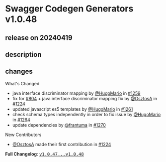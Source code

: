 # Swagger Codegen Generators v1.0.48

## release on 20240419

## description

## changes

What's Changed

* java interface discriminator mapping by <a class="user-mention notranslate" data-hovercard-type="user" data-hovercard-url="/users/HugoMario/hovercard" data-octo-click="hovercard-link-click" data-octo-dimensions="link_type:self" href="https://github.com/HugoMario">@HugoMario</a> in <a class="issue-link js-issue-link" data-error-text="Failed to load title" data-id="2136770109" data-permission-text="Title is private" data-url="https://github.com/swagger-api/swagger-codegen-generators/issues/1259" data-hovercard-type="pull_request" data-hovercard-url="/swagger-api/swagger-codegen-generators/pull/1259/hovercard" href="https://github.com/swagger-api/swagger-codegen-generators/pull/1259">#1259</a>
* fix for <a class="issue-link js-issue-link" data-error-text="Failed to load title" data-id="743998254" data-permission-text="Title is private" data-url="https://github.com/swagger-api/swagger-codegen-generators/issues/804" data-hovercard-type="issue" data-hovercard-url="/swagger-api/swagger-codegen-generators/issues/804/hovercard" href="https://github.com/swagger-api/swagger-codegen-generators/issues/804">#804</a> + java interface discriminator mapping fix by <a class="user-mention notranslate" data-hovercard-type="user" data-hovercard-url="/users/OsztosA/hovercard" data-octo-click="hovercard-link-click" data-octo-dimensions="link_type:self" href="https://github.com/OsztosA">@OsztosA</a> in <a class="issue-link js-issue-link" data-error-text="Failed to load title" data-id="2022760690" data-permission-text="Title is private" data-url="https://github.com/swagger-api/swagger-codegen-generators/issues/1224" data-hovercard-type="pull_request" data-hovercard-url="/swagger-api/swagger-codegen-generators/pull/1224/hovercard" href="https://github.com/swagger-api/swagger-codegen-generators/pull/1224">#1224</a>
* updated javascript es5 templates by <a class="user-mention notranslate" data-hovercard-type="user" data-hovercard-url="/users/HugoMario/hovercard" data-octo-click="hovercard-link-click" data-octo-dimensions="link_type:self" href="https://github.com/HugoMario">@HugoMario</a> in <a class="issue-link js-issue-link" data-error-text="Failed to load title" data-id="2155432180" data-permission-text="Title is private" data-url="https://github.com/swagger-api/swagger-codegen-generators/issues/1261" data-hovercard-type="pull_request" data-hovercard-url="/swagger-api/swagger-codegen-generators/pull/1261/hovercard" href="https://github.com/swagger-api/swagger-codegen-generators/pull/1261">#1261</a>
* check schema types independently in order to fix issue by <a class="user-mention notranslate" data-hovercard-type="user" data-hovercard-url="/users/HugoMario/hovercard" data-octo-click="hovercard-link-click" data-octo-dimensions="link_type:self" href="https://github.com/HugoMario">@HugoMario</a> in <a class="issue-link js-issue-link" data-error-text="Failed to load title" data-id="2183194492" data-permission-text="Title is private" data-url="https://github.com/swagger-api/swagger-codegen-generators/issues/1264" data-hovercard-type="pull_request" data-hovercard-url="/swagger-api/swagger-codegen-generators/pull/1264/hovercard" href="https://github.com/swagger-api/swagger-codegen-generators/pull/1264">#1264</a>
* update dependencies by <a class="user-mention notranslate" data-hovercard-type="user" data-hovercard-url="/users/frantuma/hovercard" data-octo-click="hovercard-link-click" data-octo-dimensions="link_type:self" href="https://github.com/frantuma">@frantuma</a> in <a class="issue-link js-issue-link" data-error-text="Failed to load title" data-id="2251096761" data-permission-text="Title is private" data-url="https://github.com/swagger-api/swagger-codegen-generators/issues/1270" data-hovercard-type="pull_request" data-hovercard-url="/swagger-api/swagger-codegen-generators/pull/1270/hovercard" href="https://github.com/swagger-api/swagger-codegen-generators/pull/1270">#1270</a>

New Contributors

* <a class="user-mention notranslate" data-hovercard-type="user" data-hovercard-url="/users/OsztosA/hovercard" data-octo-click="hovercard-link-click" data-octo-dimensions="link_type:self" href="https://github.com/OsztosA">@OsztosA</a> made their first contribution in <a class="issue-link js-issue-link" data-error-text="Failed to load title" data-id="2022760690" data-permission-text="Title is private" data-url="https://github.com/swagger-api/swagger-codegen-generators/issues/1224" data-hovercard-type="pull_request" data-hovercard-url="/swagger-api/swagger-codegen-generators/pull/1224/hovercard" href="https://github.com/swagger-api/swagger-codegen-generators/pull/1224">#1224</a>

<strong>Full Changelog</strong>: <a class="commit-link" href="https://github.com/swagger-api/swagger-codegen-generators/compare/v1.0.47...v1.0.48"><tt>v1.0.47...v1.0.48</tt></a>

